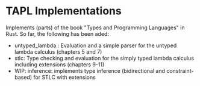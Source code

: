 # TAPL Implementations

Implements (parts) of the book "Types and Programming Languages" in Rust.
So far, the following has been aded:

* untyped_lambda : Evaluation and a simple parser for the untyped lambda calculus (chapters 5 and 7)
* stlc: Type checking and evaluation for the simply typed lambda calculus including extensions (chapters 9-11)
* WIP: inference: implements type inference (bidirectional and constraint-based) for STLC with extensions 
